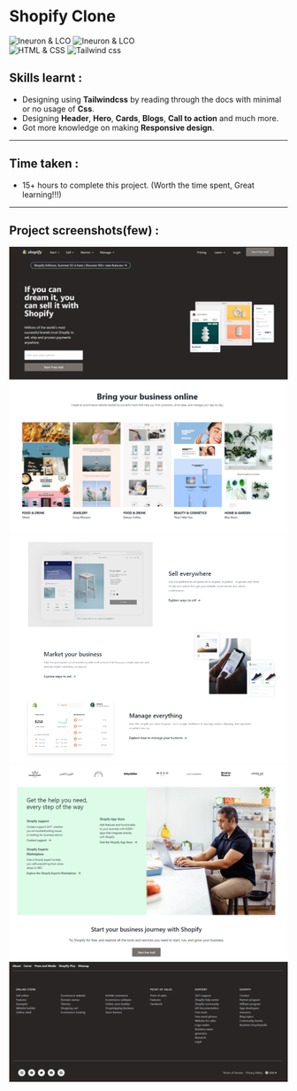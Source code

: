 # Shopify Clone
![Ineuron & LCO](https://img.shields.io/badge/Ineuron-LCO-brightgreen) 
![Ineuron & LCO](https://img.shields.io/badge/Hitesh%20Choudhary-Full--stack--JS--bootcamp-brightgreen)
<br>
![HTML & CSS](https://img.shields.io/badge/HTML-CSS-brightgreen)
![Tailwind css](https://img.shields.io/badge/Tailwind-css-yellowgreen)

## Skills learnt :
- Designing using  **Tailwindcss** by reading through the docs with minimal or no usage of **Css**. 
- Designing **Header**, **Hero**, **Cards**, **Blogs**, **Call to action** and much more.
- Got more knowledge on making **Responsive design**.
***
## Time taken :
- 15+ hours to complete this project. (Worth the time spent, Great learning!!!)
***
## Project screenshots(few) :
![Project-17/Shopify clone](./Project-screenshots/1.PNG)
![Project-17/Shopify clone](./Project-screenshots/2.PNG)
![Project-17/Shopify clone](./Project-screenshots/3.PNG)
![Project-17/Shopify clone](./Project-screenshots/4.PNG)
![Project-17/Shopify clone](./Project-screenshots/5.PNG)